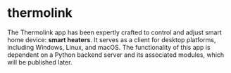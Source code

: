 # thermolink

The Thermolink app has been expertly crafted to control and adjust smart home device: **smart heaters**. It serves as a client for desktop platforms, including Windows, Linux, and macOS. The functionality of this app is dependent on a Python backend server and its associated modules, which will be published later.
